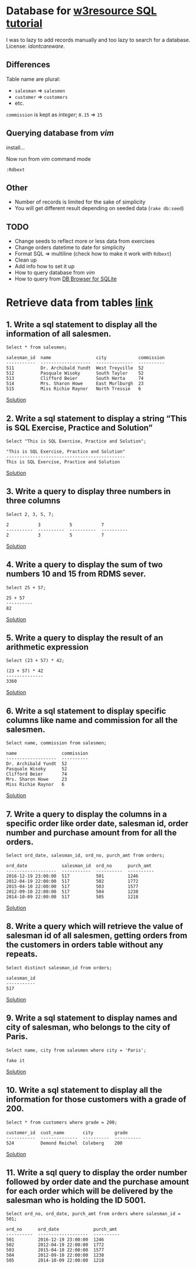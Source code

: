 # Database for [w3resource SQL tutorial](http://www.w3resource.com/sql-exercises/)

I was to lazy to add records manually and too lazy to search for a database.
License: *idontcareware*.

## Differences

Table name are plural:

- `salesman` => `salesmen`
- `customer` => `customers`
- etc.

`commission` is kept as *integer*; `0.15` => `15`

## Querying database from *vim*

install...

Now run from *vim* command mode

```
:Rdbext
```

## Other

- Number of records is limited for the sake of simplicity
- You will get different result depending on seeded data (`rake db:seed`)

## TODO

- Change seeds to reflect more or less data from exercises
- Change orders datetime to date for simplicity
- Format SQL => multiline (check how to make it work with `Rdbext`)
- Clean up
- Add info how to set it up
- How to query database from *vim*
- How to query from [DB Browser for SQLite](http://sqlitebrowser.org/)

# Retrieve data from tables [link](http://www.w3resource.com/sql-exercises/sql-retrieve-from-table.php)

## 1. Write a sql statement to display all the information of all salesmen.

```
Select * from salesmen;
```

```
salesman_id  name                 city            commission
-----------  -------------------  --------------  ----------
511          Dr. Archibald Yundt  West Treyville  52        
512          Pasquale Wisoky      South Taylor    52        
513          Clifford Beier       South Herta     74        
514          Mrs. Sharon Howe     East Murlburgh  23        
515          Miss Richie Raynor   North Tressie   6         
```

[Solution](http://www.w3resource.com/sql-exercises/sql-retrieve-exercise-1.php)

## 2. Write a sql statement to display a string “This is SQL Exercise, Practice and Solution”

```
Select "This is SQL Exercise, Practice and Solution";
```

```
"This is SQL Exercise, Practice and Solution"
---------------------------------------------
This is SQL Exercise, Practice and Solution  
```

[Solution](http://www.w3resource.com/sql-exercises/sql-retrieve-exercise-2.php)

## 3. Write a query to display three numbers in three columns

```
Select 2, 3, 5, 7;
```

```
2           3           5           7         
----------  ----------  ----------  ----------
2           3           5           7         
```

[Solution](http://www.w3resource.com/sql-exercises/sql-retrieve-exercise-3.php)

## 4. Write a query to display the sum of two numbers 10 and 15 from RDMS sever. 

```
Select 25 + 57;
```

```
25 + 57   
----------
82        
```

[Solution](http://www.w3resource.com/sql-exercises/sql-retrieve-exercise-4.php)

## 5. Write a query to display the result of an arithmetic expression

```
Select (23 + 57) * 42;
```

```
(23 + 57) * 42
--------------
3360          
```

[Solution](http://www.w3resource.com/sql-exercises/sql-retrieve-exercise-5.php)

## 6. Write a sql statement to display specific columns like name and commission for all the salesmen.

```
Select name, commission from salesmen;
```

```
name                 commission
-------------------  ----------
Dr. Archibald Yundt  52        
Pasquale Wisoky      52        
Clifford Beier       74        
Mrs. Sharon Howe     23        
Miss Richie Raynor   6         
```

[Solution](http://www.w3resource.com/sql-exercises/sql-retrieve-exercise-6.php)

## 7. Write a query to display the columns in a specific order like order date, salesman id, order number and purchase amount from for all the orders.

```
Select ord_date, salesman_id, ord_no, purch_amt from orders;
```

```
ord_date             salesman_id  ord_no      purch_amt 
-------------------  -----------  ----------  ----------
2016-12-19 23:00:00  517          501         1246      
2012-04-19 22:00:00  517          502         1772      
2015-04-10 22:00:00  517          503         1577      
2012-09-10 22:00:00  517          504         1238      
2014-10-09 22:00:00  517          505         1218      
```

[Solution](http://www.w3resource.com/sql-exercises/sql-retrieve-exercise-7.php)

## 8. Write a query which will retrieve the value of salesman id of all salesmen, getting orders from the customers in orders table without any repeats.

```
Select distinct salesman_id from orders;
```

```
salesman_id
-----------
517        
```

[Solution](http://www.w3resource.com/sql-exercises/sql-retrieve-exercise-8.php)

## 9. Write a sql statement to display names and city of salesman, who belongs to the city of Paris. 

```
Select name, city from salesmen where city = 'Paris';
```

```
fake it
```

[Solution](http://www.w3resource.com/sql-exercises/sql-retrieve-exercise-9.php)

## 10. Write a sql statement to display all the information for those customers with a grade of 200.

```
Select * from customers where grade = 200;
```

```
customer_id  cust_name       city        grade     
-----------  --------------  ----------  ----------
524          Demond Reichel  Coleberg    200       
```

[Solution](http://www.w3resource.com/sql-exercises/sql-retrieve-exercise-10.php)

## 11. Write a sql query to display the order number followed by order date and the purchase amount for each order which will be delivered by the salesman who is holding the ID 5001.

```
Select ord_no, ord_date, purch_amt from orders where salesman_id = 501;
```

```
ord_no      ord_date             purch_amt 
----------  -------------------  ----------
501         2016-12-19 23:00:00  1246      
502         2012-04-19 22:00:00  1772      
503         2015-04-10 22:00:00  1577      
504         2012-09-10 22:00:00  1238      
505         2014-10-09 22:00:00  1218      
```
